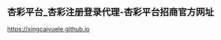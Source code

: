 ## 杏彩平台_杏彩注册登录代理-杏彩平台招商官方网址

<https://xingcaiyuele.github.io>

<!--
**xingcaiyuele/xingcaiyuele** is a ✨ _special_ ✨ repository because its `README.md` (this file) appears on your GitHub profile.

Here are some ideas to get you started:

- 🔭 I’m currently working on ...
- 🌱 I’m currently learning ...
- 👯 I’m looking to collaborate on ...
- 🤔 I’m looking for help with ...
- 💬 Ask me about ...
- 📫 How to reach me: ...
- 😄 Pronouns: ...
- ⚡ Fun fact: ...
-->
